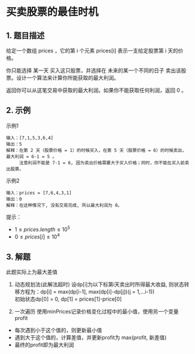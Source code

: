 # 买卖股票的最佳时机

## 1. 题目描述
给定一个数组 prices ，它的第 i 个元素 prices[i] 表示一支给定股票第 i 天的价格。

你只能选择 某一天 买入这只股票，并选择在 未来的某一个不同的日子 卖出该股票。设计一个算法来计算你所能获取的最大利润。

返回你可以从这笔交易中获取的最大利润。如果你不能获取任何利润，返回 0 。

## 2. 示例
示例1
```
输入：[7,1,5,3,6,4]
输出：5
解释：在第 2 天（股票价格 = 1）的时候买入，在第 5 天（股票价格 = 6）的时候卖出，最大利润 = 6-1 = 5 。
     注意利润不能是 7-1 = 6, 因为卖出价格需要大于买入价格；同时，你不能在买入前卖出股票。
```

示例2
```
输入：prices = [7,6,4,3,1]
输出：0
解释：在这种情况下, 没有交易完成, 所以最大利润为 0。
```

提示：
- $1 \le prices.length \le 10^5$
- $0 \le prices[i] \le 10^4$

## 3. 解题
此题实际上为最大差值  
1. 动态规划法(此解法超时)
设dp[i]为以下标第i天卖出时所得最大收益, 则状态转移方程为：dp[i] = max(dp[i-1], max(dp[i]-dp[j])(j = 1,...i-1))   
初始状态dp[0] = 0, dp[1] = prices[1]-price[0]

2. 一次遍历
使用minPrices记录价格变化过程中的最小值，使用另一个变量profit
- 每次遇到小于这个值的，则更新最小值
- 遇到大于这个值的，计算差值，并更新profit为 max(profit, 新差值)
- 最终的profit即为最大利润